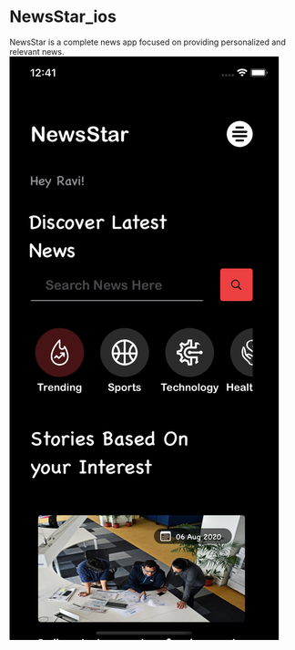# NewsStar_ios
NewsStar  is a complete news app focused on providing personalized and relevant news.
![NewsStar_ios Demo](demo/newsStar_darkmode.png)
